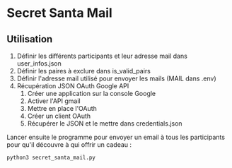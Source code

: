 # Secret Santa Mail

## Utilisation

1. Définir les différents participants et leur adresse mail dans user_infos.json
2. Définir les paires à exclure dans is_valid_pairs
2. Définir l'adresse mail utilisé pour envoyer les mails (MAIL dans .env)
3. Récupération JSON OAuth Google API
    1. Créer une application sur la console Google
    2. Activer l'API gmail
    3. Mettre en place l'OAuth
    4. Créer un client OAuth
    5. Récupérer le JSON et le mettre dans credentials.json

Lancer ensuite le programme pour envoyer un email à tous les participants pour qu'il découvre à qui offrir un cadeau : 
```bash
python3 secret_santa_mail.py
```